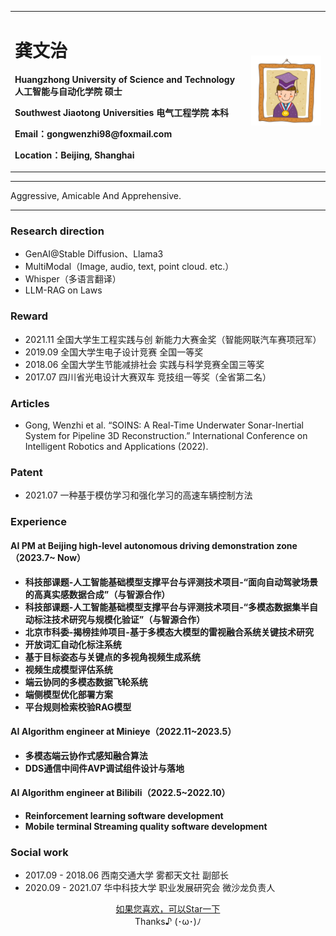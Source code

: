 <div>
<table border="0">
  <tr>
    <td width="75%">
      <h1>龚文治</h1>
      <p><b>Huangzhong University of Science and Technology 人工智能与自动化学院 硕士</b></p>
      <p><b>Southwest Jiaotong Universities 电气工程学院 本科</b></p>
      <p><b>Email：gongwenzhi98@foxmail.com</b></p>
      <p><b>Location：Beijing, Shanghai</b></p>
    </td>
    <td width="25%">
      <img src="zhengjianzhao.jpg" width="100%">
    </td>
  </tr>
</table>
</div>

---

Aggressive, Amicable And Apprehensive. 

---

### Research direction 
- GenAI@Stable Diffusion、Llama3
- MultiModal（Image, audio, text, point cloud. etc.）
- Whisper（多语言翻译） 
- LLM-RAG on Laws

### Reward
- 2021.11 全国大学生工程实践与创 新能力大赛金奖（智能网联汽车赛项冠军）
- 2019.09 全国大学生电子设计竞赛 全国一等奖
- 2018.06 全国大学生节能减排社会 实践与科学竞赛全国三等奖
- 2017.07 四川省光电设计大赛双车 竞技组一等奖（全省第二名）

### Articles
- Gong, Wenzhi et al. “SOINS: A Real-Time Underwater Sonar-Inertial System for Pipeline 3D Reconstruction.” International Conference on Intelligent Robotics and Applications (2022).

### Patent
- 2021.07 一种基于模仿学习和强化学习的高速车辆控制方法

### Experience
#### AI PM at Beijing high-level autonomous driving demonstration zone（2023.7~ Now）
- **科技部课题-人工智能基础模型支撑平台与评测技术项目-“面向自动驾驶场景的高真实感数据合成”（与智源合作）**
- **科技部课题-人工智能基础模型支撑平台与评测技术项目-“多模态数据集半自动标注技术研究与规模化验证”（与智源合作）**  
- **北京市科委-揭榜挂帅项目-基于多模态大模型的雷视融合系统关键技术研究**
- **开放词汇自动化标注系统**
- **基于目标姿态与关键点的多视角视频生成系统**
- **视频生成模型评估系统**
- **端云协同的多模态数据飞轮系统**
- **端侧模型优化部署方案**
- **平台规则检索校验RAG模型**

#### AI Algorithm engineer at Minieye（2022.11~2023.5）
- **多模态端云协作式感知融合算法**
- **DDS通信中间件AVP调试组件设计与落地**  


#### AI Algorithm engineer at Bilibili（2022.5~2022.10）
- **Reinforcement learning software development**
- **Mobile terminal Streaming quality software development**  

### Social work
- 2017.09 - 2018.06 西南交通大学 雾都天文社 副部长
- 2020.09 - 2021.07 华中科技大学 职业发展研究会 微沙龙负责人

<div style="text-align:center;"><a href="https://github.com/WendellGong/WendellGong.github.io" title="如果您喜欢，可以Star一下">如果您喜欢，可以Star一下</a></div>
<center>Thanks♪ (･ω･)ﾉ</center>
